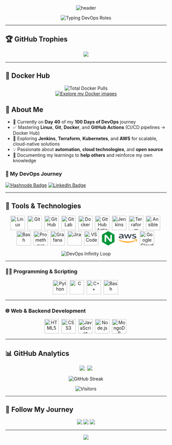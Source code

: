 <!-- HEADER -->
<p align="center">
  <img src="https://capsule-render.vercel.app/api?type=waving&color=gradient&customColorList=0,2,5&height=200&section=header&text=Hi,%20I'm%20Ritesh%20Singh%20🚀&fontSize=35&fontColor=ffffff&animation=scaleIn&fontAlignY=35&font=JetBrains+Mono" alt="header" />
</p>

<!-- TYPING INTRO -->
<p align="center">
  <img src="https://readme-typing-svg.herokuapp.com?font=JetBrains+Mono&size=26&duration=5000&pause=1000&center=true&vCenter=true&color=00C4B4&width=850&lines=🚀+Aspiring+DevOps+Engineer;☁️+Cloud+%7C+CI%2FCD+%7C+GitHub+Actions;🔁+Automation+%7C+Docker+%7C+Jenkins;❤️+Open+Source+%7C+Linux+Enthusiast" alt="Typing DevOps Roles" />
</p>

---

## 🏆 GitHub Trophies
<p align="center">
  <img src="https://github-profile-trophy.vercel.app/?username=ritesh355&theme=onedark&no-frame=true" />
</p>

---
## 🐳 Docker Hub
<p align="center">
  <img src="https://img.shields.io/badge/Total%20Docker%20Pulls-190-0A192F?style=flat-square" alt="Total Docker Pulls" />
  <br>
  <a href="https://hub.docker.com/u/ritesh355" target="_blank" rel="noopener noreferrer">
  <img src="https://img.shields.io/badge/Docker-2496ED?style=for-the-badge&logo=docker&logoColor=white" alt="Explore my Docker images" />
</a>

</p>



## 🚀 About Me

- 🌟 Currently on **Day 40** of my **100 Days of DevOps** journey  
- ✅ Mastering **Linux**, **Git**, **Docker**, and **GitHub Actions** (CI/CD pipelines → Docker Hub)  
- 🌱 Exploring **Jenkins**, **Terraform**, **Kubernetes**, and **AWS** for scalable, cloud-native solutions  
- 💡 Passionate about **automation**, **cloud technologies**, and **open source**  
- 📘 Documenting my learnings to **help others** and reinforce my own knowledge  

### 📖 My DevOps Journey
[![Hashnode Badge](https://img.shields.io/badge/Blog-Hashnode-2962FF?style=for-the-badge&logo=hashnode&logoColor=white)](https://ritesh-devops.hashnode.dev)
[![LinkedIn Badge](https://img.shields.io/badge/Connect-LinkedIn-0077B5?style=for-the-badge&logo=linkedin&logoColor=white)](https://linkedin.com/in/ritesh-singh-092b84340)

---

## 🔧 Tools & Technologies

<p align="center">
  <img src="https://cdn.jsdelivr.net/gh/devicons/devicon/icons/linux/linux-original.svg" width="45" height="45" title="Linux" />&nbsp;
  <img src="https://cdn.jsdelivr.net/gh/devicons/devicon/icons/git/git-original.svg" width="45" height="45" title="Git" />&nbsp;
  <img src="https://cdn.jsdelivr.net/gh/devicons/devicon/icons/github/github-original.svg" width="45" height="45" title="GitHub" />&nbsp;
  <img src="https://cdn.jsdelivr.net/gh/devicons/devicon/icons/gitlab/gitlab-original.svg" width="45" height="45" title="GitLab" />&nbsp;
  <img src="https://cdn.jsdelivr.net/gh/devicons/devicon/icons/docker/docker-original.svg" width="45" height="45" title="Docker" />&nbsp;
  <img src="https://raw.githubusercontent.com/simple-icons/simple-icons/develop/icons/githubactions.svg" width="45" height="45" title="GitHub Actions" />&nbsp;
  <img src="https://cdn.jsdelivr.net/gh/devicons/devicon/icons/jenkins/jenkins-original.svg" width="45" height="45" title="Jenkins" />&nbsp;
  <img src="https://cdn.jsdelivr.net/gh/devicons/devicon/icons/terraform/terraform-original.svg" width="45" height="45" title="Terraform" />&nbsp;
  <img src="https://cdn.jsdelivr.net/gh/devicons/devicon/icons/ansible/ansible-original.svg" width="45" height="45" title="Ansible" />&nbsp;
  <img src="https://cdn.jsdelivr.net/gh/devicons/devicon/icons/bash/bash-original.svg" width="45" height="45" title="Bash" />&nbsp;
  <img src="https://www.vectorlogo.zone/logos/prometheusio/prometheusio-icon.svg" width="45" height="45" title="Prometheus" />&nbsp;
  <img src="https://www.vectorlogo.zone/logos/grafana/grafana-icon.svg" width="45" height="45" title="Grafana" />&nbsp;
  <img src="https://cdn-icons-png.flaticon.com/512/5968/5968371.png" width="45" height="45" title="Jira" />&nbsp;
  <img src="https://cdn.jsdelivr.net/gh/devicons/devicon/icons/vscode/vscode-original.svg" width="45" height="45" title="VS Code" />&nbsp;
  <img src="https://raw.githubusercontent.com/devicons/devicon/master/icons/nginx/nginx-original.svg" width="45" height="45" title="Nginx" />&nbsp;
  <img src="https://raw.githubusercontent.com/devicons/devicon/master/icons/amazonwebservices/amazonwebservices-original-wordmark.svg" width="60" height="45" title="AWS" />&nbsp;
  <img src="https://cdn.jsdelivr.net/gh/devicons/devicon/icons/googlecloud/googlecloud-original.svg" width="45" height="45" title="Google Cloud" />&nbsp;
</p>

<!-- DEVOPS INFINITY LOOP -->
<p align="center">
  <img src="https://user-images.githubusercontent.com/73097560/230553236-d3e6d4df-69c3-4b57-a3f7-3c34df571b1d.gif" width="800" alt="DevOps Infinity Loop" />
</p>

---

### 🧑‍💻 Programming & Scripting
<p align="center">
  <img src="https://cdn.jsdelivr.net/gh/devicons/devicon/icons/python/python-original.svg" width="45" height="45" title="Python" />&nbsp;
  <img src="https://cdn.jsdelivr.net/gh/devicons/devicon/icons/c/c-original.svg" width="45" height="45" title="C" />&nbsp;
  <img src="https://cdn.jsdelivr.net/gh/devicons/devicon/icons/cplusplus/cplusplus-original.svg" width="45" height="45" title="C++" />&nbsp;
  <img src="https://cdn.jsdelivr.net/gh/devicons/devicon/icons/bash/bash-original.svg" width="45" height="45" title="Bash" />&nbsp;
</p>

---

### 🌐 Web & Backend Development
<p align="center">
  <img src="https://cdn.jsdelivr.net/gh/devicons/devicon/icons/html5/html5-original.svg" width="45" height="45" title="HTML5" />&nbsp;
  <img src="https://cdn.jsdelivr.net/gh/devicons/devicon/icons/css3/css3-original.svg" width="45" height="45" title="CSS3" />&nbsp;
  <img src="https://cdn.jsdelivr.net/gh/devicons/devicon/icons/javascript/javascript-original.svg" width="45" height="45" title="JavaScript" />&nbsp;
  <img src="https://cdn.jsdelivr.net/gh/devicons/devicon/icons/nodejs/nodejs-original.svg" width="45" height="45" title="Node.js" />&nbsp;
  <img src="https://cdn.jsdelivr.net/gh/devicons/devicon/icons/mongodb/mongodb-original.svg" width="45" height="45" title="MongoDB" />&nbsp;
</p>

---

## 📊 GitHub Analytics
<p align="center">
  <img src="https://github-readme-stats.vercel.app/api?username=ritesh355&show_icons=true&theme=tokyonight" height="165" />&nbsp;
  <img src="https://github-readme-stats.vercel.app/api/top-langs/?username=ritesh355&layout=compact&theme=tokyonight" height="165" />
</p>
<p align="center">
  <img src="https://streak-stats.demolab.com?user=ritesh355&theme=tokyonight&hide_border=true" alt="GitHub Streak" />
</p>
<p align="center">
  <img src="https://komarev.com/ghpvc/?username=ritesh355&label=Profile+Visitors&color=0e75b6&style=flat" alt="Visitors" />
</p>

---

## 📢 Follow My Journey
<p align="center">
  <a href="https://ritesh-devops.hashnode.dev" target="_blank"><img src="https://img.shields.io/badge/Hashnode-2962FF?style=for-the-badge&logo=hashnode&logoColor=white" /></a>
  <a href="https://linkedin.com/in/ritesh-singh-092b84340" target="_blank"><img src="https://img.shields.io/badge/LinkedIn-0077B5?style=for-the-badge&logo=linkedin&logoColor=white" /></a>
  <a href="https://github.com/ritesh355" target="_blank"><img src="https://img.shields.io/badge/GitHub-100000?style=for-the-badge&logo=github&logoColor=white" /></a>
</p>

---

<!-- FOOTER MOTTO -->
<p align="center">
  <img src="https://capsule-render.vercel.app/api?type=waving&color=0A192F&height=200&section=footer&text=⚡%20Keep%20learning,%20keep%20building,%20stay%20consistent&fontSize=24&fontColor=39FF14&animation=fadeIn&fontAlignY=40" />
</p>
